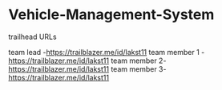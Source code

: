 # Vehicle-Management-System

trailhead URLs

team lead -https://trailblazer.me/id/lakst11
team member 1 -https://trailblazer.me/id/lakst11
team member 2-https://trailblazer.me/id/lakst11
team member 3-https://trailblazer.me/id/lakst11
